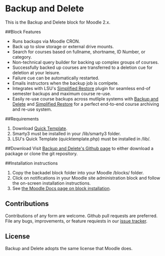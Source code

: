 # Backup and Delete

This is the Backup and Delete block for Moodle 2.x.

##Block Features
* Runs backups via Moodle CRON.
* Back up to slow storage or external drive mounts.
* Search for courses based on fullname, shortname, ID Number, or category.
* Non-technical query builder for backing up complex groups of courses.
* Successfully backed up courses are transferred to a deletion cue for deletion at your leisure.
* Failure cue can be automatically restarted.
* Emails instructors when the backup job is comlpete.
* Integrates with LSU's [Simplified Restore][simple_restore_github] plugin for seamless end-of semester backups and maximum course re-use.
* Easily re-use course backups across mutliple systems with [Backup and Delete][backadel_github] and [Simplified Restore][simple_restore_github] for a perfect end-to-end course archiving and re-use system.

##Requirements
1. Download [Quick Template][quick_template].
1. Smarty3 must be installed in your /lib/smarty3 folder.
1. LSU's Quick Template (quicktemplate.php) must be installed in /lib/.

##Download
Visit [Backup and Delete's Github page][backadel_github] to either download a package or clone the git repository.

##Installation instructions
1. Copy the backadel block folder into your Moodle /blocks/ folder.
1. Click on notifications in your Moodle site administration block and follow the on-screen installation instructions.
1. See [the Moodle Docs page on block installation][block_doc].

## Contributions
Contributions of any form are welcome. Github pull requests are preferred.
File any bugs, improvements, or feature requiests in our [issue tracker][issues].

## License
Backup and Delete adopts the same license that Moodle does.

[simple_restore_github]: https://github.com/lsuits/simple_restore
[backadel_github]: https://github.com/lsuits/backadel
[block_doc]: http://docs.moodle.org/20/en/Installing_contributed_modules_or_plugins#Block_installation
[issues]: https://github.com/lsuits/backadel/issues
[quick_template]: https://github.com/lsuits/quick_template
